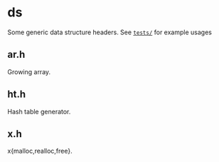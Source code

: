 # ds

Some generic data structure headers.
See [`tests/`](./tests/) for example usages

## ar.h
Growing array.

## ht.h
Hash table generator.

## x.h
x{malloc,realloc,free}.

